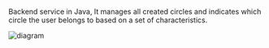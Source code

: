 Backend service in Java, It manages all created circles and indicates which circle the user belongs to based on a set of characteristics. 


![diagram](c3.svg)
